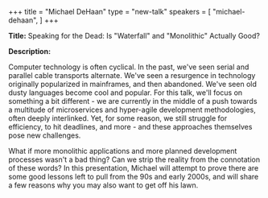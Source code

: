 +++
title = "Michael DeHaan"
type = "new-talk"
speakers = [
        "michael-dehaan",
]
+++
<div class="span-15  ">
  <div class="span-15  last ">
  <p><strong>Title:</strong>
Speaking for the Dead: Is "Waterfall" and "Monolithic" Actually Good?
</p>

<p><strong>Description:</strong></p>
Computer technology is often cyclical. In the past, we've seen serial and parallel cable transports alternate. We've seen a resurgence in technology originally popularized in mainframes, and then abandoned.  We've seen old dusty languages become cool and popular. For this talk, we'll focus on something a bit different - we are currently in the middle of a push towards a multitude of microservices and hyper-agile development methodologies, often deeply interlinked.  Yet, for some reason, we still struggle for efficiency, to hit deadlines, and more - and these approaches themselves pose new challenges.
</p>
<p>
What if more monolithic applications and more planned development processes wasn't a bad thing? Can we strip the reality from the connotation of these words? In this presentation, Michael will attempt to prove there are some good lessons left to pull from the 90s and early 2000s, and will share a few reasons why you may also want to get off his lawn.
</p>

  </div>
</div>